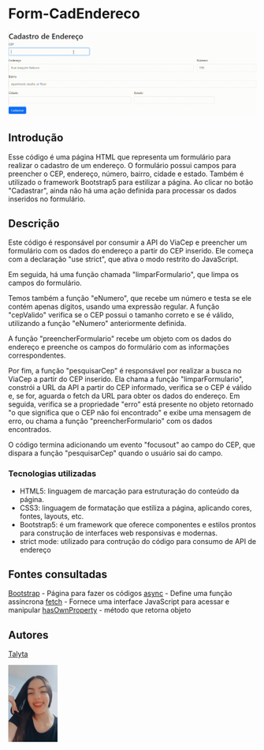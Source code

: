 # Form-CadEndereco

![image info](img/Gif.gif)

## Introdução
Esse código é uma página HTML que representa um formulário para realizar o cadastro de um endereço. O formulário possui campos para preencher o CEP, endereço, número, bairro, cidade e estado. Também é utilizado o framework Bootstrap5 para estilizar a página. Ao clicar no botão "Cadastrar", ainda não há uma ação definida para processar os dados inseridos no formulário.

## Descrição 

Este código é responsável por consumir a API do ViaCep e preencher um formulário com os dados do endereço a partir do CEP inserido. Ele começa com a declaração "use strict", que ativa o modo restrito do JavaScript. 

Em seguida, há uma função chamada "limparFormulario", que limpa os campos do formulário. 

Temos também a função "eNumero", que recebe um número e testa se ele contém apenas dígitos, usando uma expressão regular. A função "cepValido" verifica se o CEP possui o tamanho correto e se é válido, utilizando a função "eNumero" anteriormente definida. 

A função "preencherFormulario" recebe um objeto com os dados do endereço e preenche os campos do formulário com as informações correspondentes. 

Por fim, a função "pesquisarCep" é responsável por realizar a busca no ViaCep a partir do CEP inserido. Ela chama a função "limparFormulario", constrói a URL da API a partir do CEP informado, verifica se o CEP é válido e, se for, aguarda o fetch da URL para obter os dados do endereço. Em seguida, verifica se a propriedade "erro" está presente no objeto retornado "o que significa que o CEP não foi encontrado" e exibe uma mensagem de erro, ou chama a função "preencherFormulario" com os dados encontrados. 

O código termina adicionando um evento "focusout" ao campo do CEP, que dispara a função "pesquisarCep" quando o usuário sai do campo.

### Tecnologias utilizadas

- HTML5: linguagem de marcação para estruturação do conteúdo da página.
- CSS3: linguagem de formatação que estiliza a página, aplicando cores, fontes, layouts, etc.
- Bootstrap5: é um framework que oferece componentes e estilos prontos para construção de interfaces web responsivas e modernas.
- strict mode: utilizado para contrução do código para consumo de API de endereço

## Fontes consultadas

[Bootstrap](https://getbootstrap.com/docs/5.0/forms/layout/) - Página para fazer os códigos
[async](https://developer.mozilla.org/pt-BR/docs/Web/JavaScript/Reference/Statements/async_function) - Define uma função assíncrona
[fetch](https://developer.mozilla.org/pt-BR/docs/Web/API/Fetch_API/Using_Fetch) - Fornece uma interface JavaScript para acessar e manipular
[hasOwnProperty](https://developer.mozilla.org/en-US/docs/Web/JavaScript/Reference/Global_Objects/Object/hasOwnProperty) - método que retorna objeto 

## Autores

[Talyta](https://github.com/poxxataly26/portfolio-pessoal) 

<img src="https://github.com/poxxataly26/portfolio-pessoal/blob/main/Img/foto.jpeg" width="100px">